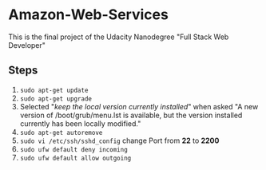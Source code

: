 # Amazon-Web-Services
This is the final project of the Udacity Nanodegree "Full Stack Web Developer"

## Steps
1. `sudo apt-get update`
2. `sudo apt-get upgrade`
3. Selected "*keep the local version currently installed*" when asked "A new version of /boot/grub/menu.lst is available, but the version installed currently has been locally modified."
4. `sudo apt-get autoremove`
5. `sudo vi /etc/ssh/sshd_config` change Port from **22** to **2200**
5. `sudo ufw default deny incoming`
6. `sudo ufw default allow outgoing`
